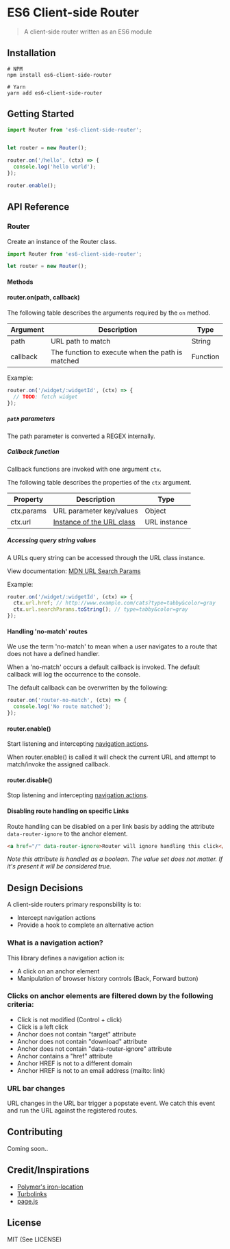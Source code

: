 # ES6 Client-side Router
> A client-side router written as an ES6 module

## Installation
```shell
# NPM
npm install es6-client-side-router

# Yarn
yarn add es6-client-side-router
```

## Getting Started
```javascript
import Router from 'es6-client-side-router';


let router = new Router();

router.on('/hello', (ctx) => {
  console.log('hello world');
});

router.enable();
```

## API Reference
### Router
Create an instance of the Router class.
```javascript
import Router from 'es6-client-side-router';

let router = new Router();
```

#### Methods
#### router.on(path, callback)
The following table describes the arguments required by the `on` method.

| Argument | Description | Type |
| -------- | ----------- | ---- |
| path | URL path to match | String |
| callback | The function to execute when the path is matched | Function |

Example:

```javascript
router.on('/widget/:widgetId', (ctx) => {
  // TODO: fetch widget
});
```

##### `path` parameters
The path parameter is converted a REGEX internally.

##### Callback function
Callback functions are invoked with one argument `ctx`.

The following table describes the properties of the `ctx` argument.

| Property | Description | Type |
| -------- | ----------- | ---- |
| ctx.params | URL parameter key/values | Object |
| ctx.url | [Instance of the URL class](https://developer.mozilla.org/en-US/docs/Web/API/URL)  | URL instance |

##### Accessing query string values
A URLs query string can be accessed through the URL class instance.

View documentation: [MDN URL Search Params](https://developer.mozilla.org/en-US/docs/Web/API/URLSearchParams)

Example:
```javascript
router.on('/widget/:widgetId', (ctx) => {
  ctx.url.href; // http://www.example.com/cats?type=tabby&color=gray
  ctx.url.searchParams.toString(); // type=tabby&color=gray
});
```

#### Handling 'no-match' routes
We use the term 'no-match' to mean when a user navigates to a route that does 
not have a defined handler.

When a 'no-match' occurs a default callback is invoked. The default callback will log the occurrence to the console.

The default callback can be overwritten by the following:
```javascript
router.on('router-no-match', (ctx) => {
  console.log('No route matched');
});
```

#### router.enable()
Start listening and intercepting [navigation actions](#what-is-a-navigation-action).

When router.enable() is called it will check the current URL and attempt to match/invoke the assigned callback.

#### router.disable()
Stop listening and intercepting [navigation actions](#what-is-a-navigation-action).

#### Disabling route handling on specific Links
Route handling can be disabled on a per link basis by adding the attribute `data-router-ignore` to the anchor element.

```html
<a href="/" data-router-ignore>Router will ignore handling this click</a>
```

*Note this attribute is handled as a boolean. The value set does not matter. If it's present it will be considered true.*

## Design Decisions
A client-side routers primary responsbility is to:
* Intercept navigation actions
* Provide a hook to complete an alternative action

### What is a navigation action?
 This library defines a navigation action is:
* A click on an anchor element
* Manipulation of browser history controls (Back, Forward button)

### Clicks on anchor elements are filtered down by the following criteria:
* Click is not modified (Control + click)
* Click is a left click
* Anchor does not contain "target" attribute
* Anchor does not contain "download" attribute
* Anchor does not contain "data-router-ignore" attribute
* Anchor contains a "href" attribute
* Anchor HREF is not to a different domain
* Anchor HREF is not to an email address (mailto: link)

### URL bar changes
URL changes in the URL bar trigger a popstate event. We catch this event
and run the URL against the registered routes.

## Contributing
Coming soon..

## Credit/Inspirations
* [Polymer's iron-location](https://github.com/PolymerElements/iron-location)
* [Turbolinks](https://github.com/turbolinks/turbolinks)
* [page.js](https://github.com/visionmedia/page.js)

## License
MIT (See LICENSE)